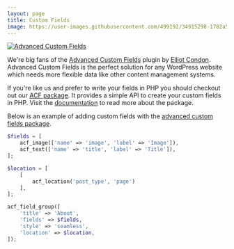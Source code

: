 ```yaml
---
layout: page
title: Custom Fields
image: https://user-images.githubusercontent.com/499192/34915298-1782a500-f924-11e7-85a7-dc7de6aacc14.png
---
```


[![Advanced Custom Fields]({{page.image}})](https://github.com/wordplate/acf#readme)

We're big fans of the [Advanced Custom Fields](http://www.advancedcustomfields.com) plugin by [Elliot Condon](https://www.elliotcondon.com/). Advanced Custom Fields is the perfect solution for any WordPress website which needs more flexible data like other content management systems.

If you're like us and prefer to write your fields in PHP you should checkout out our [ACF package](https://github.com/wordplate/acf#readme). It provides a simple API to create your custom fields in PHP. Visit the [documentation](https://github.com/wordplate/acf#readme) to read more about the package.

Below is an example of adding custom fields with the [advanced custom fields package](https://github.com/wordplate/acf#readme).

```php
$fields = [
    acf_image(['name' => 'image', 'label' => 'Image']),
    acf_text(['name' => 'title', 'label' => 'Title']),
];

$location = [
    [
        acf_location('post_type', 'page')
    ],
];

acf_field_group([
    'title' => 'About',
    'fields' => $fields,
    'style' => 'seamless',
    'location' => $location,
]);
```
  